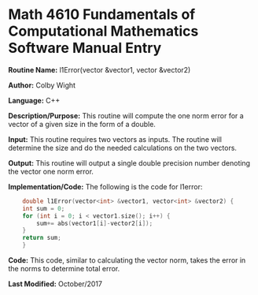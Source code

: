 # Math 4610 Fundamentals of Computational Mathematics Software Manual Entry

**Routine Name:**          l1Error(vector<int> &vector1, vector<int> &vector2)

**Author:** Colby Wight

**Language:** C++

**Description/Purpose:**  This routine will compute the one norm error for a vector of a given size in the form of a double.

**Input:** This routine requires two vectors as inputs. The routine will determine the size and do the needed calculations on the two vectors.


**Output:** This routine will output a single double precision number denoting the vector one norm error.


**Implementation/Code:** The following is the code for l1error:
```C++
    double l1Error(vector<int> &vector1, vector<int> &vector2) {
    int sum = 0;
    for (int i = 0; i < vector1.size(); i++) {
        sum+= abs(vector1[i]-vector2[i]);
    }
    return sum;
    }
```
  
**Code:** This code, similar to calculating the vector norm, takes the error in the norms to determine total error.

 

**Last Modified:** October/2017
